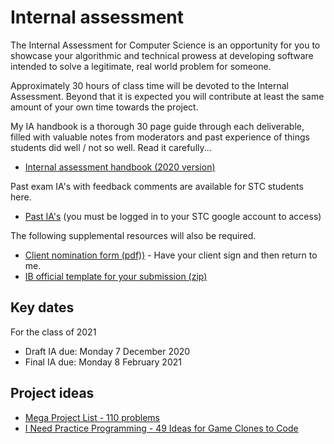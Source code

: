# Internal assessment

The Internal Assessment for Computer Science is an opportunity for you to showcase your algorithmic and technical prowess at developing software intended to solve a legitimate, real world problem for someone.

Approximately 30 hours of class time will be devoted to the Internal Assessment. Beyond that it is expected you will contribute at least the same amount of your own time towards the project.

My IA handbook is a thorough 30 page guide through each deliverable, filled with valuable notes from moderators and past experience of things students did well / not so well. Read it carefully...

* [Internal assessment handbook (2020 version)](internal-assessment-2020version.pdf)

Past exam IA's with feedback comments are available for STC students here.

* [Past IA's](https://drive.google.com/drive/folders/1UM3FP3ZoKxVGvQV5VUzhlpT6-ex-0Tl3?usp=sharing) (you must be logged in to your STC google account to access)

The following supplemental resources will also be required.

* [Client nomination form (pdf))](client-nomination-2019.pdf) - Have your client sign and then return to me.
* [IB official template for your submission (zip)](Forms.zip)

## Key dates

For the class of 2021

* Draft IA due: Monday 7 December 2020
* Final IA due: Monday 8 February 2021

## Project ideas

* [Mega Project List - 110 problems](https://github.com/karan/Projects)
* [I Need Practice Programming - 49 Ideas for Game Clones to Code](http://inventwithpython.com/blog/2012/02/20/i-need-practice-programming-49-ideas-for-game-clones-to-code/)

